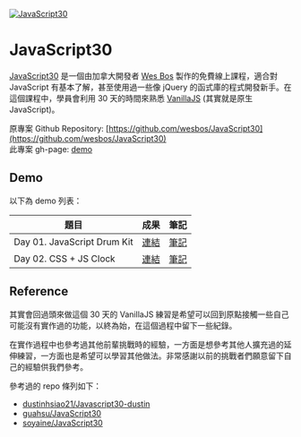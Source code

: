 [![JavaScript30](https://javascript30.com/images/JS3-social-share.png "JavaScript30")](https://javascript30.com/)

# JavaScript30

[JavaScript30](https://javascript30.com/) 是一個由加拿大開發者 [Wes Bos](https://twitter.com/wesbos) 製作的免費線上課程，適合對 JavaScript 有基本了解，甚至使用過一些像 jQuery 的函式庫的程式開發新手。在這個課程中，學員會利用 30 天的時間來熟悉 [VanillaJS](http://vanilla-js.com/) (其實就是原生 JavaScript)。

原專案 Github Repository: [https://github.com/wesbos/JavaScript30](https://github.com/wesbos/JavaScript30)
<br />
此專案 gh-page: [demo](https://dandelion64.github.io/JavaScript30-dandelion)

## Demo

以下為 demo 列表：

| 題目 | 成果 | 筆記 |
| --- | --- | --- |
| Day 01. JavaScript Drum Kit  | [連結](https://dandelion64.github.io/JavaScript30-dandelion/01%20-%20JavaScript%20Drum%20Kit/) | [筆記](https://github.com/dandelion64/Javascript30-dandelion/tree/main/01%20-%20JavaScript%20Drum%20Kit) |
| Day 02. CSS + JS Clock  | [連結](https://dandelion64.github.io/JavaScript30-dandelion/02%20-%20JS%20and%20CSS%20Clock/) | [筆記](https://github.com/dandelion64/Javascript30-dandelion/tree/main/02%20-%20JS%20and%20CSS%20Clock) |

## Reference

其實會回過頭來做這個 30 天的 VanillaJS 練習是希望可以回到原點接觸一些自己可能沒有實作過的功能，以終為始，在這個過程中留下一些紀錄。

在實作過程中也參考過其他前輩挑戰時的經驗，一方面是想參考其他人擴充過的延伸練習，一方面也是希望可以學習其他做法。非常感謝以前的挑戰者們願意留下自己的經驗供我們參考。

參考過的 repo 條列如下：

* [dustinhsiao21/Javascript30-dustin](https://github.com/dustinhsiao21/Javascript30-dustin)
* [guahsu/JavaScript30](https://github.com/guahsu/JavaScript30)
* [soyaine/JavaScript30](https://github.com/soyaine/JavaScript30)
